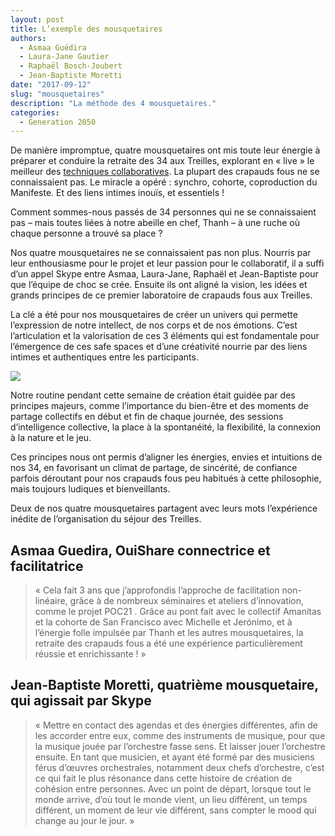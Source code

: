 ```yaml
---
layout: post
title: L’exemple des mousquetaires
authors: 
  - Asmaa Guédira
  - Laura-Jane Gautier
  - Raphaël Bosch-Joubert
  - Jean-Baptiste Moretti
date: "2017-09-12"
slug: "mousquetaires"
description: "La méthode des 4 mousquetaires."
categories:
  - Generation 2050
---
```


De manière impromptue, quatre mousquetaires ont mis toute leur énergie à préparer et conduire la retraite des 34 aux Treilles, explorant en « live » le meilleur des [techniques collaboratives](/intelligence_collaborative). La plupart des crapauds fous ne se connaissaient pas. Le miracle a opéré : synchro, cohorte, coproduction du Manifeste. Et des liens intimes inouïs, et essentiels !

Comment sommes-nous passés de 34 personnes qui ne se connaissaient pas – mais toutes liées à notre abeille en chef, Thanh – à une ruche où chaque personne a trouvé sa place ?

Nos quatre mousquetaires ne se connaissaient pas non plus. Nourris par leur enthousiasme pour le projet et leur passion pour le collaboratif, il a suffi d’un appel Skype entre Asmaa, Laura-Jane, Raphaël et Jean-Baptiste pour que l’équipe de choc se crée. Ensuite ils ont aligné la vision, les idées et grands principes de ce premier laboratoire de crapauds fous aux Treilles.

La clé a été pour nos mousquetaires de créer un univers qui permette l’expression de notre intellect, de nos corps et de nos émotions. C’est l’articulation et la valorisation de ces 3 éléments qui est fondamentale pour l’émergence de ces safe spaces et d’une créativité nourrie par des liens intimes et authentiques entre les participants.


<img src="{{ site.urlimg }}/posts/quatre_mousquetaires.png" />

Notre routine pendant cette semaine de création était guidée par des principes majeurs, comme l’importance du bien-être et des moments de partage collectifs en début et fin de chaque journée, des sessions d’intelligence collective, la place à la spontanéité, la flexibilité, la connexion à la nature et le jeu.

Ces principes nous ont permis d’aligner les énergies, envies et intuitions de nos 34, en favorisant un climat de partage, de sincérité, de confiance parfois déroutant pour nos crapauds fous peu habitués à cette philosophie, mais toujours ludiques et bienveillants.

Deux de nos quatre mousquetaires partagent avec leurs mots l’expérience inédite de l’organisation du séjour des Treilles.

## Asmaa Guedira, OuiShare connectrice et facilitatrice

> « Cela fait 3 ans que j’approfondis l’approche de facilitation non-linéaire, grâce à de nombreux séminaires et ateliers d’innovation, comme le projet POC21 . Grâce au pont fait avec le collectif Amanitas et la cohorte de San Francisco avec Michelle et Jerónimo, et à l’énergie folle impulsée par Thanh et les autres mousquetaires, la retraite des crapauds fous a été une expérience particulièrement réussie et enrichissante ! »

## Jean-Baptiste Moretti, quatrième mousquetaire, qui agissait par Skype

> « Mettre en contact des agendas et des énergies différentes, afin de les accorder entre eux, comme des instruments de musique, pour que la musique jouée par l’orchestre fasse sens. Et laisser jouer l’orchestre ensuite. En tant que musicien, et ayant été formé par des musiciens férus d’œuvres orchestrales, notamment deux chefs d’orchestre, c’est ce qui fait le plus résonance dans cette histoire de création de cohésion entre personnes. Avec un point de départ, lorsque tout le monde arrive, d’où tout le monde vient, un lieu différent, un temps différent, un moment de leur vie différent, sans compter le mood qui change au jour le jour. »


